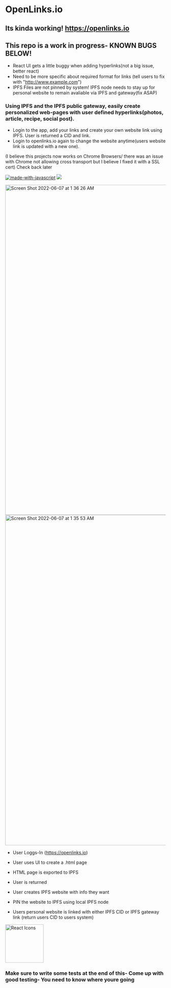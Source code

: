 # OpenLinks.io

## Its kinda working! https://openlinks.io

## This repo is a work in progress- KNOWN BUGS BELOW!
- React UI gets a little buggy when adding hyperlinks(not a big issue, better react)
- Need to be more specific about required format for links (tell users to fix with "http://www.example.com")
- IPFS Files are not pinned by system! IPFS node needs to stay up for personal website to remain avaliable via IPFS and gateway(fix ASAP)

### Using IPFS and the IPFS public gateway, easily create personalized web-pages with user defined hyperlinks(photos, article, recipe, social post). 

- Login to the app, add your links and create your own website link using IPFS. User is returned a CID and link. 
- Login to openlinks.io again to change the website anytime(users website link is updated with a new one).

(I believe this projects now works on Chrome Browsers/ there was an issue with Chrome not allowing cross transport but I believe I fixed it with a SSL cert) Check back later

[![made-with-javascript](https://img.shields.io/badge/Made%20with-JavaScript-1f425f.svg)](https://www.javascript.com)
[![](https://img.shields.io/badge/project-IPFS-blue.svg?style=flat-square)](https://ipfs.io/)

<img width="1035" alt="Screen Shot 2022-06-07 at 1 36 26 AM" src="https://user-images.githubusercontent.com/30084404/172312294-1c4147e3-d0f1-432a-aa11-6d53fcd3821c.png">
<img width="1036" alt="Screen Shot 2022-06-07 at 1 35 53 AM" src="https://user-images.githubusercontent.com/30084404/172312297-65286008-e3b9-43ae-a4bc-117da4fe3498.png">

- User Loggs-In (https://openlinks.io) 
- User uses UI to create a .html page
- HTML page is exported to IPFS
- User is returned

- User creates IPFS website with info they want 
  
- PIN the website to IPFS using local IPFS node

- Users personal website is linked with either IPFS CID or IPFS gateway link (return users CID to users system) 

<img src="https://rawgit.com/gorangajic/react-icons/master/react-icons.svg" width="120" alt="React Icons">

### Make sure to write some tests at the end of this- Come up with good testing- You need to know where youre going
